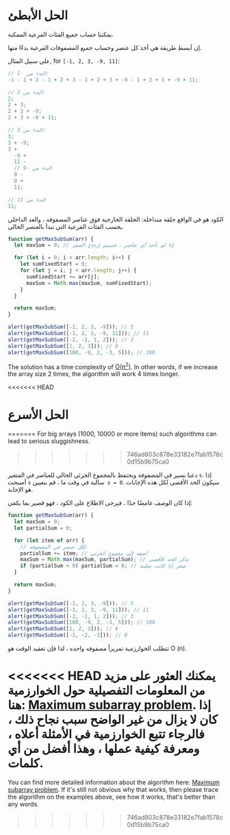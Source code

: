 # الحل الأبطئ

يمكننا حساب جميع الفئات الفرعية الممكنة.

إن أبسط طريقة هي أخذ كل عنصر وحساب جميع المصفوفات الفرعية بدءًا منها.

علي سبيل المثال, for `[-1, 2, 3, -9, 11]`:

```js no-beautify
// البدء من -1:
-1 - 1 + 2 - 1 + 2 + 3 - 1 + 2 + 3 + -9 - 1 + 2 + 3 + -9 + 11;

// البدء من 2:
2;
2 + 3;
2 + 3 + -9;
2 + 3 + -9 + 11;

// البدء من 3:
3;
3 + -9;
3 +
  -9 +
  11 -
  // البدء من -9
  9 -
  9 +
  11;

// البدء من 11
11;
```

الكود هو في الواقع حلقة متداخلة: الحلقة الخارجية فوق عناصر المصفوفه ، والعد الداخلي يحسب الفئات الفرعية التي تبدأ بالعنصر الحالي.

```js run
function getMaxSubSum(arr) {
  let maxSum = 0; // إذا لم نأخذ أي عناصر ، فسيتم إرجاع الصفر

  for (let i = 0; i < arr.length; i++) {
    let sumFixedStart = 0;
    for (let j = i; j < arr.length; j++) {
      sumFixedStart += arr[j];
      maxSum = Math.max(maxSum, sumFixedStart);
    }
  }

  return maxSum;
}

alert(getMaxSubSum([-1, 2, 3, -9])); // 5
alert(getMaxSubSum([-1, 2, 3, -9, 11])); // 11
alert(getMaxSubSum([-2, -1, 1, 2])); // 3
alert(getMaxSubSum([1, 2, 3])); // 6
alert(getMaxSubSum([100, -9, 2, -3, 5])); // 100
```

The solution has a time complexity of [O(n<sup>2</sup>)](https://en.wikipedia.org/wiki/Big_O_notation). In other words, if we increase the array size 2 times, the algorithm will work 4 times longer.

<<<<<<< HEAD
# الحل الأسرع
=======
For big arrays (1000, 10000 or more items) such algorithms can lead to serious sluggishness.
>>>>>>> 746ad803c878e33182e7fab1578c0d15b9b75ca0

دعنا نسير في المصفوفة ونحتفظ بالمجموع الجزئي الحالي للعناصر في المتغير `s`. إذا أصبحت `s` سالبة في وقت ما ، قم بتعيين` s = 0`. سيكون الحد الأقصى لكل هذه الإجابات هو الإجابة.

إذا كان الوصف غامضًا جدًا ، فيرجى الاطلاع على الكود ، فهو قصير بما يكفي:

```js run demo
function getMaxSubSum(arr) {
  let maxSum = 0;
  let partialSum = 0;

  for (let item of arr) {
    // لكل عنصر في المصفوفه
    partialSum += item; // أضفه إلى مجموع الجزئي
    maxSum = Math.max(maxSum, partialSum); // تذكر الحد الأقصى
    if (partialSum < 0) partialSum = 0; // صفر إذا كانت سلبية
  }

  return maxSum;
}

alert(getMaxSubSum([-1, 2, 3, -9])); // 5
alert(getMaxSubSum([-1, 2, 3, -9, 11])); // 11
alert(getMaxSubSum([-2, -1, 1, 2])); // 3
alert(getMaxSubSum([100, -9, 2, -3, 5])); // 100
alert(getMaxSubSum([1, 2, 3])); // 6
alert(getMaxSubSum([-1, -2, -3])); // 0
```

تتطلب الخوارزمية تمريراً مصفوفه واحده ، لذا فإن تعقيد الوقت هو O (n).

<<<<<<< HEAD
يمكنك العثور على مزيد من المعلومات التفصيلية حول الخوارزمية هنا: [Maximum subarray problem](http://en.wikipedia.org/wiki/Maximum_subarray_problem). إذا كان لا يزال من غير الواضح سبب نجاح ذلك ، فالرجاء تتبع الخوارزمية في الأمثلة أعلاه ، ومعرفة كيفية عملها ، وهذا أفضل من أي كلمات.
=======
You can find more detailed information about the algorithm here: [Maximum subarray problem](http://en.wikipedia.org/wiki/Maximum_subarray_problem). If it's still not obvious why that works, then please trace the algorithm on the examples above, see how it works, that's better than any words.
>>>>>>> 746ad803c878e33182e7fab1578c0d15b9b75ca0
